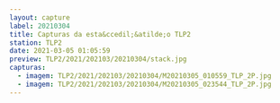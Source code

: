 ```yaml
---
layout: capture
label: 20210304
title: Capturas da esta&ccedil;&atilde;o TLP2
station: TLP2
date: 2021-03-05 01:05:59
preview: TLP2/2021/202103/20210304/stack.jpg
capturas:
  - imagem: TLP2/2021/202103/20210304/M20210305_010559_TLP_2P.jpg
  - imagem: TLP2/2021/202103/20210304/M20210305_023544_TLP_2P.jpg
---
```

